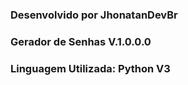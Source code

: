 ### Desenvolvido por JhonatanDevBr
### Gerador de Senhas V.1.0.0.0
### Linguagem Utilizada: Python V3
